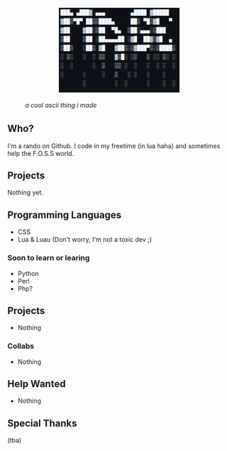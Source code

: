<figure>
<img style="display: block; margin: auto;" src="1742859326+grim.png"/>
<h6>a cool ascii thing i made</h6>
</figure>
                                    
## Who?
I'm a rando on Github. I code in my freetime (in lua haha) and sometimes help the F.O.S.S world.

## Projects
Nothing yet.

## Programming Languages
* CSS
* Lua & Luau (Don't worry, I'm not a toxic dev ;)
### Soon to learn or learing
* Python
* Perl
* Php?
## Projects
* Nothing
### Collabs
* Nothing
## Help Wanted
* Nothing
## Special Thanks
(tba)
